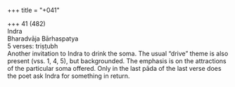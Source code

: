 +++
title = "+041"

+++
41 (482)  
Indra  
Bharadvāja Bārhaspatya  
5 verses: triṣṭubh  
Another invitation to Indra to drink the soma. The usual “drive” theme is also  present (vss. 1, 4, 5), but backgrounded. The emphasis is on the attractions of the  particular soma offered. Only in the last pāda of the last verse does the poet ask  Indra for something in return.  